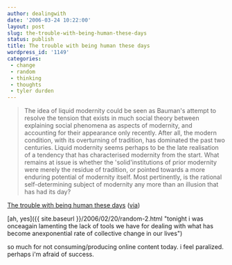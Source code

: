```yaml
---
author: dealingwith
date: '2006-03-24 10:22:00'
layout: post
slug: the-trouble-with-being-human-these-days
status: publish
title: The trouble with being human these days
wordpress_id: '1149'
categories:
 - change
 - random
 - thinking
 - thoughts
 - tyler durden
---
```


> The idea of liquid modernity could be seen as Bauman's attempt to resolve the tension that exists in much social theory between explaining social phenomena as aspects of modernity, and accounting for their appearance only recently. After all, the modern condition, with its overturning of tradition, has dominated the past two centuries. Liquid modernity seems perhaps to be the late realisation of a tendency that has characterised modernity from the start. What remains at issue is whether the 'solid'institutions of prior modernity were merely the residue of tradition, or pointed towards a more enduring potential of modernity itself. Most pertinently, is the rational self-determining subject of modernity any more than an illusion that has had its day?

[The trouble with being human these days](http://www.culturewars.org.uk/2004-02/identity.htm) ([via](http://www.purselipsquarejaw.org/2006/03/attempt-to-get-my-brain-to-unclench.php))

[ah, yes]({{ site.baseurl }}/2006/02/20/random-2.html "tonight i was onceagain lamenting the lack of tools we have for dealing with what has become anexponential rate of collective change in our lives")

so much for not consuming/producing online content today. i feel paralized. perhaps i'm afraid of success.
